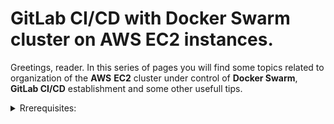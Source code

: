 # GitLab CI/CD with Docker Swarm cluster on AWS EC2 instances. 

Greetings, reader. In this series of pages you will find some topics related to organization of the **AWS** **EC2** cluster under control of **Docker Swarm**, **GitLab CI/CD** establishment and some other usefull tips.

<details>
	<summary>Rrerequisites:</summary><br>

  I'm not a DevOps guy. I'm a full stack developer. But it happend that company that I worked with has faced the necessity of CI/CD integration into the workflow. Let me tell a little more about it.

  Despite the fact that company has already had self-hosted **GitLab** server with couple of projects, which has had configured gitlab CI/CD pipelines, and the fact that code from this repositories has already being built, tested and deployed to **AWS**, the urgent task of CI/CD implementation has appeared.

  The reason for that is pretty common, the guy who have implemented it has gone, and it turned out that no one else have any clue about how does it work and how to modify it.

  Everything would be fine, the search for a professional DevOps engineer was already in process, if not for the fact that work of the team of dozen developers couldn't reach production for a month already.

  The thing is that it has been desided that new products that team has developed should have been based on the microservice architecture. Microservices meaned many new separated code repositories, with it's own software dependencies, testing, building and deployment.

  I'm not a DevOps guy. I had worked with docker before, and thats it. But story turned that I was that guy who figured out how can new CI/CD pipeline coupled with the existing AWS resources be implemented. And this article is an essence of that experience squeezed in to step-by-step instruction, that any non-DevOps guy like me could understanc and reproduce.
</details>
